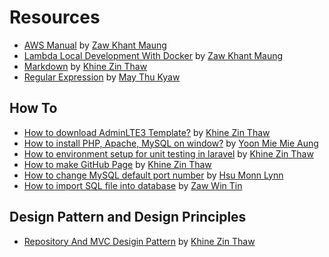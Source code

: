 # Resources

- [AWS Manual](https://github.com/scm-developers/resources/raw/main/docs/AWS_Manual.xlsx) by [Zaw Khant Maung](https://github.com/zawkhantmaung-scm)
- [Lambda Local Development With Docker](https://github.com/scm-developers/resources/raw/main/docs/Lambda%20Local%20Development%20With%20Docker.xlsx) by [Zaw Khant Maung](https://github.com/zawkhantmaung-scm)
- [Markdown](https://github.com/scm-developers/resources/raw/main/docs/Markdown%20Documentation.docx) by [Khine Zin Thaw](https://github.com/KhineZinThaw7)
- [Regular Expression](https://github.com/scm-developers/resources/raw/main/docs/RegularExpressionsManual.xlsx) by [May Thu Kyaw](https://github.com/MayThuKyaw010618)

## How To

- [How to download AdminLTE3 Template?](https://github.com/scm-developers/resources/raw/main/docs/How%20to%20download%20AdminLTE3%20Template.docx) by [Khine Zin Thaw](https://github.com/KhineZinThaw7)
- [How to install PHP, Apache, MySQL on window?](https://github.com/scm-developers/resources/raw/main/docs/PHP,%20Apache,%20Mysql%20download%20Updated.pptx) by [Yoon Mie Mie Aung](https://github.com/Yoonmie)
- [How to environment setup for unit testing in laravel](https://github.com/scm-developers/resources/raw/main/docs/How%20to%20environment%20setup%20for%20unit%20testing%20in%20Laravel.docx) by [Khine Zin Thaw](https://github.com/KhineZinThaw7)
- [How to make GitHub Page](https://github.com/scm-developers/resources/raw/main/docs/How%20to%20make%20GitHub%20Page%20for%20your%20repository.docx) by [Khine Zin Thaw](https://github.com/KhineZinThaw7)
- [How to change MySQL default port number](https://github.com/scm-developers/resources/raw/main/docs/How%20to%20Change%20MySQL%20Default%20Port%20Number.pdf) by [Hsu Monn Lynn](https://github.com/HsuMonLynn)
- [How to import SQL file into database](https://github.com/scm-developers/resources/raw/main/docs/How%20to%20Import%20SQL%20File%20into%20Database.pdf) by [Zaw Win Tin](https://github.com/ZawWinTin-SCM)

## Design Pattern and Design Principles

- [Repository And MVC Desigin Pattern](https://github.com/scm-developers/resources/raw/main/docs/Repository%20Design%20Pattern%20and%20MVC.docx) by [Khine Zin Thaw](https://github.com/KhineZinThaw7)
